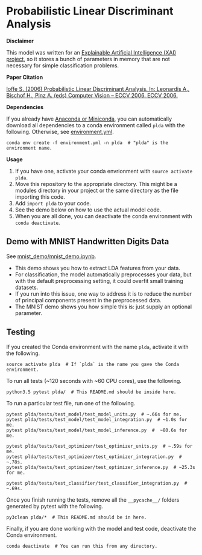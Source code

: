 # Probabilistic Linear Discriminant Analysis

__Disclaimer__

This model was written for
 an [Explainable Artificial Intelligence (XAI) project](
     http://shaftolab.com/people.html), 
 so it stores a bunch of parameters in memory that 
 are not necessary for simple classification problems.

__Paper Citation__

[Ioffe S. (2006) Probabilistic Linear Discriminant Analysis. 
 In: Leonardis A., Bischof H., Pinz A. (eds) Computer Vision – ECCV 2006. 
 ECCV 2006.](
 https://link.springer.com/chapter/10.1007/11744085_41)

__Dependencies__

If you already have 
 [Anaconda or Miniconda](
  https://docs.conda.io/projects/conda/en/latest/),
 you can automatically download all dependencies to a conda environment 
 called `plda` with the following. 
Otherwise, see [environment.yml](./environment.yml).

``` shell
conda env create -f environment.yml -n plda  # "plda" is the environment name.
```

__Usage__
1. If you have one, 
    activate your conda envrionment with `source activate plda`.
2. Move this repository to the appropriate directory.
   This might be a modules directory in your project or 
    the same directory as the file importing this code.
3. Add `import plda` to your code.
4. See the demo below on how to use the actual model code.
5. When you are all done,
    you can deactivate the conda environment with `conda deactivate`.

## Demo with MNIST Handwritten Digits Data
See [mnist_demo/mnist_demo.ipynb](
     ./mnist_demo/mnist_demo.ipynb).
- This demo shows you how to extract LDA features from your data.
- For classification, 
   the model automatically preprocesses your data, 
   but with the default preprocessing setting, 
   it could overfit small training datasets.
- If you run into this issue, 
   one way to address it is to reduce the number of principal components 
   present in the preprocessed data.
- The MNIST demo shows you how simple this is: 
   just supply an optional parameter.

## Testing
If you created the Conda environment with the name `plda`, 
 activate it with the following.
``` shell
source activate plda  # If `plda` is the name you gave the Conda environment.
```

To run all tests (~120 seconds with ~60 CPU cores), use the following.
``` shell
python3.5 pytest plda/  # This README.md should be inside here.
```

To run a particular test file, run one of the following.
``` shell
pytest plda/tests/test_model/test_model_units.py  # ~.66s for me.
pytest plda/tests/test_model/test_model_integration.py  # ~1.0s for me.
pytest plda/tests/test_model/test_model_inference.py  #  ~80.6s for me.

pytest plda/tests/test_optimizer/test_optimizer_units.py  # ~.59s for me.
pytest plda/tests/test_optimizer/test_optimizer_integration.py  # ~.78s.
pytest plda/tests/test_optimizer/test_optimizer_inference.py  # ~25.3s for me.

pytest plda/tests/test_classifier/test_classifier_integration.py  # ~.69s.
```

Once you finish running the tests, 
 remove all the `__pycache__/` folders generated by pytest with the following.
``` shell
py3clean plda/*  # This README.md should be in here.
```

Finally, if you are done working with the model and test code, 
 deactivate the Conda environment.
``` shell
conda deactivate  # You can run this from any directory.
```
